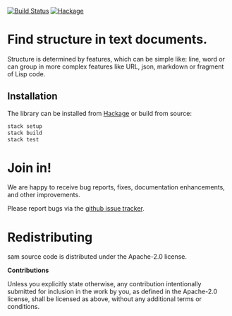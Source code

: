 [![Build Status](https://travis-ci.org/klangner/sam.svg?branch=master)](https://travis-ci.org/klangner/sam)
[![Hackage](https://img.shields.io/hackage/v/sam.svg)](https://hackage.haskell.org/package/sam)

# Find structure in text documents.

Structure is determined by features, which can be simple like: line, word or can group in more complex
features like URL, json, markdown or fragment of Lisp code. 


## Installation

The library can be installed from [Hackage](http://hackage.haskell.org/package/sam) or build from source:

```sh
stack setup
stack build
stack test
```

# Join in!

We are happy to receive bug reports, fixes, documentation enhancements,
and other improvements.

Please report bugs via the
[github issue tracker](http://github.com/klangner/purescript-stats/issues).


# Redistributing

sam source code is distributed under the Apache-2.0 license.

**Contributions**

Unless you explicitly state otherwise, any contribution intentionally submitted
for inclusion in the work by you, as defined in the Apache-2.0 license, shall be
licensed as above, without any additional terms or conditions.
